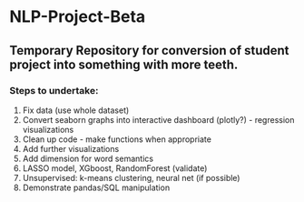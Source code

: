 # NLP-Project-Beta

## Temporary Repository for conversion of student project into something with more teeth.

### Steps to undertake:

1. Fix data (use whole dataset)
2. Convert seaborn graphs into interactive dashboard (plotly?) - regression visualizations
3. Clean up code - make functions when appropriate
4. Add further visualizations
5. Add dimension for word semantics
6. LASSO model, XGboost, RandomForest (validate)
7. Unsupervised: k-means clustering, neural net (if possible)
8. Demonstrate pandas/SQL manipulation
